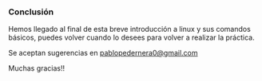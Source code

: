 ### Conclusión

Hemos llegado al final de esta breve introducción a linux y sus comandos básicos, puedes volver cuando lo desees para volver a realizar la práctica.

Se aceptan sugerencias en pablopedernera0@gmail.com

Muchas gracias!!
